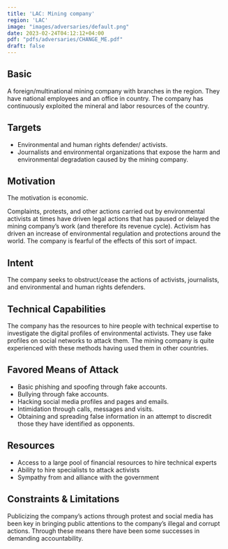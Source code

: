 ```yaml
---
title: 'LAC: Mining company'
region: 'LAC'
image: "images/adversaries/default.png"
date: 2023-02-24T04:12:12+04:00
pdf: "pdfs/adversaries/CHANGE_ME.pdf"
draft: false
---
```


## Basic

A foreign/multinational mining company with branches in the region. They have
national employees and an office in country. The company has continuously
exploited the mineral and labor resources of the country.


## Targets

- Environmental and human rights defender/ activists.
- Journalists and environmental organizations that expose the harm and
  environmental degradation caused by the mining company.


## Motivation

The motivation is economic. 

Complaints, protests, and other actions carried out by environmental activists
at times have driven legal actions that has paused or delayed the mining
company’s work (and therefore its revenue cycle). Activism has driven an
increase of environmental regulation and protections around the world. The
company is fearful of the effects of this sort of impact.


## Intent

The company seeks to obstruct/cease the actions of activists, journalists, and
environmental and human rights defenders.


## Technical Capabilities

The company has the resources to hire people with technical expertise to
investigate the digital profiles of environmental activists. They use fake
profiles on social networks to attack them. The  mining company is quite
experienced with these methods having used them in other countries. 


## Favored Means of Attack

- Basic phishing and spoofing through fake accounts.
- Bullying through fake accounts.
- Hacking social media profiles and pages and emails.
- Intimidation through calls, messages and visits.
- Obtaining and spreading false information in an attempt to discredit those they have identified as opponents.


## Resources

- Access to a large pool of financial resources to hire technical experts
- Ability to hire specialists to attack activists 
- Sympathy from and alliance with the government


## Constraints & Limitations

Publicizing the company’s actions through protest and social media has been key
in bringing public attentions to the company’s illegal and corrupt actions.
Through these means there have been some successes in demanding accountability.
